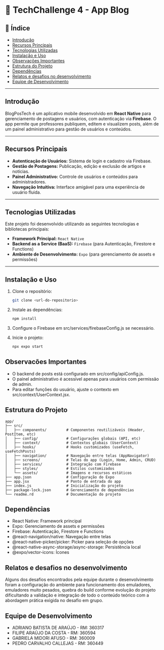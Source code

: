 # 📘 TechChallenge 4 - App Blog

## 📑 Índice

- [Introdução](#Introdução)
- [Recursos Principais](#recursos-principais)
- [Tecnologias Utilizadas](#tecnologias-utilizadas)
- [Instalação e Uso](#Instalação-e-Uso)
- [Observações Importantes](#observacoes-importantes)
- [Estrutura do Projeto](#estrutura-do-projeto)
- [Dependências](#dependências)
- [Relatos e desafios no desenvolvimento](#relatos-e-desafios-no-desenvolvimento)
- [Equipe de Desenvolvimento](#equipe-de-desenvolvimento)

---

## Introdução

BlogPosTech é um aplicativo mobile desenvolvido em **React Native** para gerenciamento de postagens e usuários, com autenticação via **Firebase**. O app permite que professores publiquem, editem e visualizem posts, além de um painel administrativo para gestão de usuários e conteúdos.

---

## Recursos Principais

- **Autenticação de Usuários:** Sistema de login e cadastro via Firebase.
- **Gestão de Postagens:** Publicação, edição e exclusão de artigos e notícias.
- **Painel Administrativo:** Controle de usuários e conteúdos para administradores.
- **Navegação Intuitiva:** Interface amigável para uma experiência de usuário fluida.

---

## Tecnologias Utilizadas

Este projeto foi desenvolvido utilizando as seguintes tecnologias e bibliotecas principais:

- **Framework Principal:** `React Native`
- **Backend as a Service (BaaS):** `Firebase` (para Autenticação, Firestore e Functions)
- **Ambiente de Desenvolvimento:** `Expo` (para gerenciamento de assets e permissões)

---

## Instalação e Uso

1. Clone o repositório:
   ```sh
   git clone <url-do-repositorio>

2. Instale as dependências:

   ```sh
   npm install

3. Configure o Firebase em src/services/firebaseConfig.js se necessário.

4. Inicie o projeto:
   ```sh
   npx expo start

## Observacões Importantes
- O backend de posts está configurado em src/config/apiConfig.js.
- O painel administrativo é acessível apenas para usuários com permissão de admin.
- Para editar funções do usuário, ajuste o contexto em src/context/UserContext.jsx.

## Estrutura do Projeto
```
app/
├── src/
│   ├── components/         # Componentes reutilizáveis (Header, PostItem, etc)
│   ├── config/             # Configurações globais (API, etc)
│   ├── context/            # Contextos globais (UserContext)
│   ├── hooks/              # Hooks customizados (useFetch, useFetchPosts)
│   ├── navigation/         # Navegação entre telas (AppNavigator)
│   ├── screens/            # Telas do app (Login, Home, Admin, CRUD)
│   ├── services/           # Integração com Firebase
│   ├── styles/             # Estilos customizados
│   └── assets/             # Imagens e recursos estáticos
├── app.json                # Configuração do Expo
├── app.jsx                 # Ponto de entrada do app
├── index.js                # Inicialização do projeto
├── package-lock.json       # Gerenciamento de dependências
└── readme.rd               # Documentação do projeto
```

## Dependências
- React Native: Framework principal
- Expo: Gerenciamento de assets e permissões
- Firebase: Autenticação, Firestore e Functions
- @react-navigation/native: Navegação entre telas
- @react-native-picker/picker: Picker para seleção de opções
- @react-native-async-storage/async-storage: Persistência local
- @expo/vector-icons: Ícones

## Relatos e desafios no desenvolvimento
Alguns dos desafios encontrados pela equipe durante o desenvolvimento foram a configuração do ambiente para funcionamento dos emuladores, emuladores muito pesados, quebra do build conforme evolução do projeto dificultando a validação e integração de todo o conteúdo teórico com a abordagem prática exigida no desafio em grupo.

## Equipe de Desenvolvimento
- ADRIANO BATISTA DE ARAÚJO - RM: 360317
- FILIPE ARAÚJO DA COSTA - RM: 360594
- GABRIELA MIDORI AFUSO - RM: 360009
- PEDRO CARVALHO CALLEJAS - RM: 360449